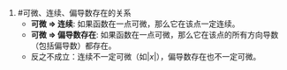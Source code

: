 1. #可微、连续、偏导数存在的关系
	*   **可微 $\Rightarrow$ 连续**: 如果函数在一点可微，那么它在该点一定连续。
    *   **可微 $\Rightarrow$ 偏导数存在**: 如果函数在一点可微，那么它在该点的所有方向导数（包括偏导数）都存在。
    *   反之不成立：连续不一定可微（如$|x|$），偏导数存在也不一定可微。